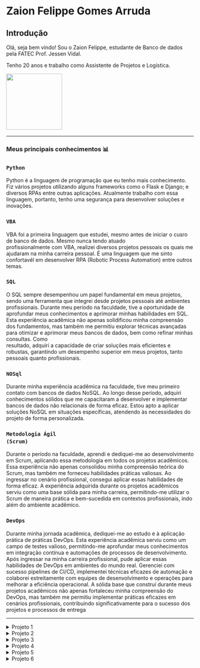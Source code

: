   # Zaion Felippe Gomes Arruda
  
  ## Introdução
  
  Olá, seja bem vindo! Sou o Zaion Felippe, estudante de Banco de dados pela FATEC Prof. Jessen Vidal. 
  
  Tenho 20 anos e trabalho como Assistente de Projetos e Logística. <br/>
  
  <img src="https://avatars.githubusercontent.com/u/81268185?v=4" height="150" width="150"/>

  ---
  
  ### Meus principais conhecimentos :bar_chart:
  
  ### <code>Python</code>
  
  Python é a linguagem de programação que eu tenho mais conhecimento. Fiz vários projetos utilizando alguns frameworks 
  como o Flask e Django; e diversos RPAs entre outras aplicações.
  Atualmente trabalho com essa linguagem, portanto, tenho uma segurança para desenvolver soluções e inovações.
  
  ### <code>VBA</code>
  
  VBA foi a primeira linguagem que estudei, mesmo antes de iniciar o cusro de banco de dados. Mesmo nunca tendo atuado 	 
  profissionalmente com VBA, realizei diversos projetos pessoais os quais me ajudaram na minha carreira pessoal. É uma 
  linguagem que me sinto confortavél em desenvolver RPA (Robotic Process Automation) entre outros temas.

  ### <code>SQL</code>
  
  O SQL sempre desempenhou um papel fundamental em meus projetos, sendo uma ferramenta que integrei desde projetos pessoais até ambientes profissionais. Durante meu 
  período na faculdade, tive a oportunidade de aprofundar meus conhecimentos e aprimorar minhas habilidades em SQL. Esta experiência acadêmica não apenas solidificou 
  minha 
  compreensão dos fundamentos, mas também me permitiu explorar técnicas avançadas para otimizar e aprimorar meus bancos de dados, bem como refinar minhas consultas. Como  
  resultado, adquiri a capacidade de criar soluções mais eficientes e robustas, garantindo um desempenho superior em meus projetos, tanto pessoais quanto profissionais.

  ### <code>NOSql</code>
 Durante minha experiência acadêmica na faculdade, tive meu primeiro contato com bancos de dados NoSQL. Ao longo desse período, adquiri conhecimentos sólidos que me 
 capacitaram a desenvolver e implementar bancos de dados não relacionais de forma eficaz. Estou apto a aplicar soluções NoSQL em situações específicas, atendendo às 
 necessidades do projeto de forma personalizada.

 ### <code>Metodologia Ágil (Scrum)</code>
 Durante o período na faculdade, aprendi e dediquei-me ao desenvolvimento em Scrum, aplicando essa metodologia em todos os projetos 
 acadêmicos. Essa experiência não apenas consolidou minha compreensão teórica do Scrum, mas também me forneceu habilidades práticas valiosas. Ao ingressar no cenário 
 profissional, consegui aplicar essas habilidades de forma eficaz. A experiência adquirida durante os projetos acadêmicos serviu como uma base sólida para minha carreira, 
 permitindo-me utilizar o Scrum de maneira prática e bem-sucedida em contextos profissionais, indo além do ambiente acadêmico.


 ### <code>DevOps</code>
 Durante minha jornada acadêmica, dediquei-me ao estudo e à aplicação prática de práticas DevOps. Esta experiência acadêmica serviu como um campo de 
 testes valioso, permitindo-me aprofundar meus conhecimentos em integração contínua e automações de processos de desenvolvimento. Após ingressar na minha 
 carreira profissional, pude aplicar essas habilidades de DevOps em ambientes do mundo real. Gerenciei com sucesso pipelines de CI/CD, implementei técnicas eficazes de 
 automação e colaborei estreitamente com equipes de desenvolvimento e operações para melhorar a eficiência operacional. A sólida base que construí durante meus projetos 
 acadêmicos não apenas fortaleceu minha compreensão do DevOps, mas também me permitiu implementar práticas eficazes em cenários profissionais, contribuindo 
 significativamente para o sucesso dos projetos e processos de entrega
 
 ---
  <details>
  
  <summary>Projeto 1</summary>
  
  # Projeto 1: 1º Semestre de 2021
  
  ### Parceiro Acadêmico
  FATEC São José dos Campos - Prof. Jessen Vidal
  
  ### Descrição do Projeto
  
Este projeto tem como objetivo criar um assistente virtual financeiro para ajudar pessoas a gerenciar melhor suas finanças pessoais. O assistente virtual foi capaz de se comunicar com o usuário por meio de comandos de voz ou texto, com acesso a informações financeiras do usuário, como contas bancárias, cartões de crédito e investimentos.
  
  ### Tecnologias adotadas na solução
  ### <img src="https://github.com/devicons/devicon/blob/master/icons/python/python-original.svg" width="40" height="40"/> Python 
  Neste projeto de assistente virtual financeiro, a tecnologia Python foi utilizada como linguagem de programação para a criação do software. Python é uma linguagem de programação de alto nível, com sintaxe simples e de fácil leitura, que é amplamente utilizada no desenvolvimento de soluções tecnológicas. É uma escolha popular para desenvolvimento de assistentes virtuais, pois tem uma grande variedade de bibliotecas disponíveis para processamento de linguagem natural, reconhecimento de voz, acesso a APIs de serviços financeiros, dentre outras funcionalidades.
  
  ### Contribuições Pessoais
  
Minhas contribuições para este projeto pode ajudar os usuários a tomar decisões informadas sobre finanças pessoais e investimentos, tornando esses assuntos mais acessíveis e compreensíveis para todos.

<details>
	
<summary>Descobrindo seu perfil</summary>

```py

def perfil():
    result = 0
    sai_som('Você já fez sua reserva de emergência? ')
    p1 = str(input('')).upper()

    sai_som('Aceitaria riscos para maximizar ganhos? ')
    p2 = str(input('')).upper()

    sai_som('Tem a meta de guardar dinheiro para um futuro a longo prazo, como aposentadoria? ')
    p3 = str(input('')).upper()

    sai_som('Você tem experiência ou formação no mercado financeiro? ')
    p4 = str(input('')).upper()

    sai_som('Você já investe ou investiu nos últimos meses? ')
    p5 = str(input('')).upper()

    sai_som('Você conseguiria destinar de 10% a 15% do seu salario a investimentos? ')
    p6 = str(input('')).upper()
	
    #bloco de condição -> atribuir link do código completo
	
    if result <8:
        sai_som(f'Você é um investidor Iniciante pois sua pontuação foi de {result} pontos!')
    if result >= 8 and result <10:
        sai_som(f'Você é um investidor Pleno pois sua pontuação foi de {result} pontos!')
    if result >= 10:
        sai_som(f'Você é um investidor Experiente pois sua pontuação foi de {result} pontos!')

 ```
 
Esse é um código consiste em uma função chamada perfil(). Ela tem como objetivo realizar uma espécie de "questionário" para determinar o perfil do investidor, a partir de algumas perguntas relacionadas ao comportamento financeiro e ao conhecimento em investimentos.
As perguntas são feitas por meio de uma mensagem sonora, seguida de uma pergunta apresentada na tela, onde o usuário deve responder digitando "sim" ou "não". As respostas são armazenadas em variáveis, que são avaliadas em um bloco de decisão condicional.
Cada resposta "sim" adiciona 2 pontos à pontuação total, enquanto cada resposta "não" adiciona apenas 1 ponto. Depois de avaliar todas as respostas, o código determina o perfil do investidor com base na pontuação total.
Se a pontuação for menor que 8, o investidor é classificado como "Iniciante". Se a pontuação estiver entre 8 e 9, o investidor é classificado como "Pleno". Se a pontuação for maior ou igual a 10, o investidor é classificado como "Experiente".
        
</details>

<details>

<summary>Buscando código de ação</summary>

  ```py
	def codigo():
	    sai_som('De qual empresa deseja saber o código de ação? ')
	    cod_acao = str(input('')).upper()

	    #Imprimi o valor e printa o código de ação
	    if cod_acao == ('NETFLIX'):
		sai_som('O código de ação dessa empresa é: NFLX34')

	    elif cod_acao == ('ITAU'):
		sai_som('O código de ação dessa empresa é: ITUB3F')

	    elif cod_acao == ('VALE'):
		sai_som('O código de ação dessa empresa é: VALE5')

	    elif cod_acao == ('PETROBRAS'):
		sai_som('O código de ação dessa empresa é: PETR4F')

	    elif cod_acao == ('FACEBOOK'):
		sai_som('O código de ação dessa empresa é: FB')
	
  ```
  
Este código contém uma função chamada codigo(), que solicita ao usuário o nome da empresa da qual ele deseja obter o código de ação. Em seguida, é feita uma verificação condicional para determinar qual é a empresa selecionada e, em seguida, é exibido o código de ação correspondente.
Cada if é verificado em ordem e, se uma correspondência for encontrada, o código correspondente é exibido e nenhum outro if será verificado.
É importante notar que o código pressupõe que o usuário digitará o nome da empresa corretamente, sem erros de digitação ou grafia. Se o usuário digitar o nome da empresa de maneira diferente do que foi previsto, o código não será capaz de reconhecer e retornar o código de ação correto.

</details>

<details>

<summary>Notícias</summary>

```py

from config import sai_som
import requests
from bs4 import BeautifulSoup
#Site utilizado: https://www.infomoney.com.br/ (Podendo haver expansão)
response = requests.get('https://www.infomoney.com.br/')
conteudo = response.content
site = BeautifulSoup(conteudo, 'html.parser')

#Html da notícia
noticias = site.find('div', attrs={'class': 'col-12 col-lg-6'})
noticias2 = site.find('div', attrs={'class': 'col-12 col-lg-6 px-0 px-lg-3 mb-3 mb-lg-0'})

def informacoes():
    #Notícia 1:
    atributo1 = noticias.find('div', attrs={'class': 'row m-0 border-t-mobile py-3 py-lg-0 pb-lg-3'})
    titulo1 = atributo1.find('span', attrs={'class': 'hl-title hl-title-4'})
    resposta1 = titulo1.text
    sai_som(resposta1)
    print()

     #Notícia 2
    atributo2 = noticias.find('div', attrs={'class': 'row m-0 py-3 border-t'})
    titulo2 = atributo2.find('span', attrs={'class': 'hl-title hl-title-4'})
    resposta2 = titulo2.text
    sai_som(resposta2 )
    print()
    
   #Mais notícias -> atribuir link do código completo

```

Esse código é responsável por extrair notícias do site InfoMoney e reproduzir em voz alta utilizando a função sai_som que está definida no arquivo config.py.
O código utiliza a biblioteca requests para fazer uma requisição ao site e obter o seu conteúdo, que é armazenado na variável conteudo. Em seguida, utiliza a biblioteca BeautifulSoup para "parsear" o conteúdo HTML e extrair as informações desejadas.
As notícias são representadas no código pelos atributos noticias e noticias2, que correspondem aos dois blocos de notícias que aparecem na página inicial do InfoMoney. Para cada notícia, o código utiliza o método find do objeto BeautifulSoup para encontrar o elemento HTML que contém o título da notícia, e em seguida extrai o texto do título usando o atributo text.
O código então chama a função sai_som para reproduzir o título da notícia em voz alta, e em seguida imprime uma linha vazia. O processo é repetido para as quatro notícias que o código está configurado para extrair.

</details>
  
## Aprendizados Efetivos HS

### Hard Skills
- Introdução às APIs: 	
	
	Definição de API (Interface de Programação de Aplicativos)
	Importância das APIs para a construção de software e aplicações
	Facilidade de integração entre diferentes sistemas e plataformas

- Desenvolvimento em Python com APIs:
	
	Utilização de bibliotecas Python, como requests e urllib
	Requisições HTTP às APIs e processamento de respostas
	Extração de informações relevantes dos dados retornados pelas APIs
	
- Exemplos de APIs na web:
	
	APIs de serviços financeiros para acessar cotações de ações e índices
	APIs de serviços de redes sociais para interagir com plataformas sociais
	Outras APIs disponíveis para integração com diferentes serviços

- Benefícios da integração com serviços externos:
	
	Desenvolvimento de soluções tecnológicas complexas de maneira simplificada
	Acesso a informações atualizadas e relevantes de serviços externos
	Incorporação de dados de serviços externos para fornecer recomendações personalizadas

- A importância do conhecimento em Python e APIs:
	
	Habilidade valiosa para qualquer desenvolvedor
	Combinação poderosa para o desenvolvimento de soluções eficientes e inovadoras

### Soft Skills

- Autonomia:
	Neste primeiro projeto eu estava iniciando meus estudos com programação, 
então tive que aprender a pesquisar sobre as tecnologias e logicas que iria aplicar;

- Comunicação:
	Para entender e realizar o projeto, tive de tirar muitas dúvidas com os 
professores e discutir ideias com meus colegas.

---

</details>

<details>


<summary>Projeto 2</summary>

  # Projeto 2: 2º Semestre de 2021
  
  ### Parceiro Acadêmico
  Necto Systems
  
   ### Descrição do Projeto
 A aplicação em questão tem como objetivo principal coletar métricas de um ou mais Sistemas Gerenciadores de Banco de Dados remotos, em intervalos regulares de tempo. Essas métricas incluem informações relevantes para o gerenciamento e manutenção desses sistemas, como por exemplo, uso de CPU, uso de memória, número de conexões, tempo de resposta, entre outras.

Ao coletar essas informações de forma periódica, a aplicação permite que o usuário tenha acesso a uma série histórica de dados, que pode ser utilizada para identificar padrões de uso, detectar problemas e avaliar o desempenho dos SGBDs ao longo do tempo. Com base nessas informações, o usuário é capaz de tomar decisões quanto à necessidade de manutenções, balanceamento e aumento de capacidade, bem como melhorias na infraestrutura (servidores), de forma a garantir a disponibilidade e a eficiência dos sistemas gerenciados pelo SGBD.

### Tecnologias adotadas na solução
### <img src="https://github.com/devicons/devicon/blob/master/icons/java/java-original.svg" width="40" height="40"/> Java  
	
Java é uma linguagem de programação amplamente utilizada no desenvolvimento de aplicativos corporativos. Uma das suas principais vantagens é a portabilidade, ou seja, o código escrito em Java pode ser executado em diferentes plataformas sem a necessidade de adaptações significativas.

Na aplicação em questão, a escolha da linguagem Java foi motivada por várias razões. Uma delas é a sua ampla disponibilidade de bibliotecas e frameworks para o desenvolvimento de aplicativos de coleta de dados e análise de métricas, o que pode ter acelerado o processo de desenvolvimento da aplicação.
 
### <img src="https://github.com/devicons/devicon/blob/master/icons/postgresql/postgresql-original.svg" width="40" height="40"/> PostgreSQL
	
A tecnologia PostgreSQL foi utilizada como o sistema gerenciador de banco de dados para armazenar e gerenciar as métricas coletadas pelos servidores remotos. O PostgreSQL é uma opção popular e avançada de sistema de gerenciamento de banco de dados relacional de código aberto, que oferece recursos avançados, incluindo suporte a SQL avançado, extensibilidade, replicação, transações e integridade referencial.

 ### Contribuições Pessoais
Responsável por desenvolver consultas SQL que permitiram exibir algumas métricas do banco de dados na aplicação. Esses itens foram identificados como um dos principais items do projeto, ou seja, uma necessidade importante a ser atendida para a efetividade da ferramenta.

Por meio de sua consultas, os usuários da aplicação puderam obter informações precisas sobre as  tabelas individualmente, permitindo uma melhor gestão do espaço em disco utilizado pelo sistema de gerenciamento de banco de dados.

<details>

<summary>Consulta para retornar o tamanhao do banco de dados</summary>
	
```Java

	public static void ExibirSelectTamanhoBanco(Connection con) {
		String sql = "SELECT pg_database.datname, pg_size_pretty(pg_database_size(pg_database.datname)) AS size FROM pg_database;";
		
		try {
			PreparedStatement pesquisa = con.prepareStatement(sql);
			ResultSet result = pesquisa.executeQuery();
			
			while(result.next()) {
				System.out.println(result.getString("datname") + " " + result.getString("size"));
			}
		}
		catch(Exception e) {
			
		}
	}
	
```
	
Esse código é outro método que também recebe como parâmetro uma conexão com um banco de dados PostgreSQL e exibe o tamanho do banco de dados em que a conexão está estabelecida, juntamente com o nome do banco.
Para isso, ele executa uma consulta SQL que seleciona o nome de cada banco de dados no servidor PostgreSQL e o tamanho de cada banco de dados em bytes. A função "pg_size_pretty" é usada para converter o tamanho em bytes para um formato mais legível, como KB, MB ou GB.
Em seguida, o código executa a consulta usando a conexão fornecida como parâmetro e itera sobre o resultado para exibir o nome e o tamanho de cada banco de dados em um formato legível. Ele imprime uma linha para cada banco de dados, contendo o nome do banco de dados e seu tamanho.
	
</details>
	
<details>
	
<summary>Integração JOptionPane no projeto</summary>

```java

public class TelaRegister extends JFrame {

	public TelaRegister() {
		// Configurações da janela
		setDefaultCloseOperation(JFrame.EXIT_ON_CLOSE);
		setBounds(100, 100, 396, 500);
		
		// Painel principal
		contentPane = new JPanel();
		contentPane.setBackground(Color.DARK_GRAY);
		contentPane.setBorder(new EmptyBorder(5, 5, 5, 5));
		setContentPane(contentPane);
		contentPane.setLayout(null);
		
		// Painel secundário
		JPanel panel = new JPanel();
		panel.setBackground(Color.GRAY);
		panel.setBounds(10, 11, 360, 439);
		contentPane.add(panel);
		panel.setLayout(null);
		
		// Labels e campos de texto
		JLabel lblNewLabel = new JLabel("PORTA:");
		// ...
		txfPor = new JTextField();
		// ...
		
		// Ícone
		JLabel lblNewLabel_1 = new JLabel("");
		lblNewLabel_1.setIcon(new ImageIcon(TelaRegister.class.getResource("/img/necto.png")));
		lblNewLabel_1.setBounds(10, 282, 340, 146);
		panel.add(lblNewLabel_1);
		
		// Botão de submit
		JButton btnSub = new JButton("SUBMIT");
		// ...
	}
}

	
```
A classe TelaRegister define o conteúdo e o comportamento da janela de registro.	
O código define uma janela de registro com campos de entrada para informações de conexão (porta, banco de dados, usuário e senha) e um botão "SUBMIT" para enviar essas informações e iniciar uma conexão. Se a conexão for bem-sucedida, uma nova janela chamada Principal é aberta.
	
</details>
	
<details>

<summary>Configurando opções de métricas</summary>

```java

public class Principal extends JFrame {
    private JPanel contentPane;

    public Principal(LoginModel login) {
        setDefaultCloseOperation(JFrame.EXIT_ON_CLOSE);
        setBounds(100, 100, 582, 424);
        
        // Criação da barra de menu
        JMenuBar menuBar = new JMenuBar();
        setJMenuBar(menuBar);
        
        // Menu "Métricas"
        JMenu mnMetricas = new JMenu("Métricas");
        menuBar.add(mnMetricas);
        
        // Item de menu "Tamanho dos Bancos"
        JMenuItem mntmTamanhoBancos = new JMenuItem("Tamanho dos Bancos");
        // ...
        mnMetricas.add(mntmTamanhoBancos);
        
        // Item de menu "Tamanho Tabelas"
        JMenuItem mntmTamanhoTabelas = new JMenuItem("Tamanho Tabelas");
        // ...
        mnMetricas.add(mntmTamanhoTabelas);
        
        // Item de menu "Instruções Chamadas Mais de 1000x"
        JMenuItem mntmInstrucoes1000x = new JMenuItem("Instruções Chamadas Mais de 1000x");
        // ...
        mnMetricas.add(mntmInstrucoes1000x);
        
        // Item de menu "Instruções Mais Demoradas"
        JMenuItem mntmInstrucoesMaisDemoradas = new JMenuItem("Instruções Mais Demoradas");
        // ...
        mnMetricas.add(mntmInstrucoesMaisDemoradas);
        
        // Item de menu "Instruções Mais Demoradas Em Média"
        JMenuItem mntmInstrucoesMaisDemoradasMedia = new JMenuItem("Instruções Mais Demoradas Em Média");
        // ...
        mnMetricas.add(mntmInstrucoesMaisDemoradasMedia);
        
        // Menu "Sair"
        JMenu mnSair = new JMenu("Sair");
        menuBar.add(mnSair);
        
        // Item de menu "Sair"
        JMenuItem mntmSair = new JMenuItem("Sair");
        // ...
        mnSair.add(mntmSair);
        
        // Painel de conteúdo
        contentPane = new JPanel();
        contentPane.setBorder(new EmptyBorder(5, 5, 5, 5));
        setContentPane(contentPane);
        contentPane.setLayout(new BorderLayout(0, 0));
    }
}

	
```
	
A classe Principal representa a janela principal da aplicação, que possui um menu de métricas relacionadas ao banco de dados. O menu é composto por várias opções, como "Tamanho dos Bancos", "Tamanho Tabelas", "Instruções Chamadas Mais de 1000x", "Instruções Mais Demoradas" e "Instruções Mais Demoradas Em Média". Cada opção do menu é associada a um evento de clique que abre uma nova janela correspondente à métrica selecionada.
Quando uma opção de métrica é selecionada, a janela principal é fechada e substituída pela janela da métrica selecionada. Essa abordagem permite que o usuário navegue entre as diferentes métricas disponíveis na aplicação, cada uma com sua própria janela e funcionalidades específicas.
Essa estrutura de menu fornece uma maneira intuitiva para os usuários interagirem com as métricas do banco de dados, facilitando a análise e visualização dos dados relevantes.
	
</details>

## Aprendizados Efetivos HS

### Hard Skills

- Utilização de um Sistema de Gerenciamento de Banco de Dados (SGBD):
	
	Aprendi a utilizar um SGBD para coletar, armazenar e manipular informações.
	Tornei-me familiarizado com as funcionalidades oferecidas pelo SGBD.
	
- Manipulação de dados em ambiente de banco de dados:

	Desenvolvi habilidades na criação de consultas SQL para extrair informações específicas do banco de dados.
	Utilizei outros comandos, além de consultas, para manipular e transformar os dados conforme necessário.

- Conhecimento em ferramentas de gerenciamento de banco de dados:
	
	Adquiri experiência no uso de ferramentas de gerenciamento de banco de dados, como o PostgreSQL.
	Aprendi a utilizar essas ferramentas de forma efetiva para administrar e configurar o banco de dados.

- Desenvolvimento de consultas e rotinas:
	
	Contribuí para o desenvolvimento da aplicação criando consultas SQL e rotinas que permitiram a coleta de métricas importantes.
	Utilizei consultas SQL para obter informações relevantes, como o tamanho das tabelas e do banco de dados.

- Geração de séries históricas e métricas:
	
	Utilizei as habilidades em manipulação de dados e consultas SQL para gerar séries históricas e métricas relevantes para os usuários da aplicação.
	Contribuí para a geração de informações valiosas que auxiliaram os usuários na análise e tomadas de decisões.
	Essas experiências e habilidades foram aplicadas ao longo do projeto, contribuindo para o desenvolvimento da aplicação e agregando valor ao produto final.

### Soft Skills

- Trabalho em equipe:

  	Revisei o código de meus colegas e os ajudei a realizar suas tarefas;

 - Gestão de tempo:

	Para realizar as tasks definidas;


 ---
 
</details>

<details>


<summary>Projeto 3</summary>

  # Projeto 3: 3º Semestre de 2022
  
  ### Parceiro Acadêmico
  MidAll LTDA
  
  ### Descrição do Projeto
  
  O projeto consiste na criação de  um mini motor de regras com uma interface onde as regras das promoções possam ser cadastradas e aplicadas no momento que os itens forem para o     
  carrinho de compras. Alguns exemplos de mecânicas: compre 2 produtos e tenha 10% de desconto. Na compra de 2 produtos, ganhe mais 1. Na compra de 3 produtos, 
  ganhe 50% de desconto no item de menor valor.
  
  ### Tecnologias adotadas na solução
  
  ### <img src="https://github.com/devicons/devicon/blob/master/icons/spring/spring-original.svg" width="40" height="40"/> Spring boot
  O funcionamento do e-commerce foi construído utilizando o Spring Boot.
  O Spring Boot é um framework Java open source que tem como objetivo facilitar esse processo em aplicações Java. Consequentemente, ele traz mais agilidade para o 
  processo de desenvolvimento, uma vez que devs conseguem reduzir o tempo gasto com as configurações iniciais.
  
  ### <img src="https://github.com/devicons/devicon/blob/master/icons/angularjs/angularjs-original.svg" width="40" height="40"/> Angular
  Para visualização da aplicação foi utilizado Angular.
  Angular é uma plataforma e framework para construção da interface de aplicações usando HTML, CSS e, principalmente, JavaScript, criada pelos desenvolvedores da 
  Google. Ele possui alguns elementos básicos que tornam essa construção interessante.
  
  ### <img src="https://github.com/devicons/devicon/blob/master/icons/sqlite/sqlite-original.svg" width="40" height="40"/> SQLite
  Para persistências dos dados foi utilizado o SQLite.
  SQLite é uma biblioteca em linguagem C que implementa um banco de dados SQL embutido. Programas que usam a biblioteca SQLite podem ter acesso a banco de dados SQL 
  sem executar um processo SGBD separado
  
  ### Contribuições Pessoais 
  
  Responsável por realizar integração do back-end com o front-end, enviando e recebendo requisções entre eles e criando as telas para melhor UX do cliente. 
  
<details>

<summary>Observable</summary>

  ```js

  export class ProductsService {

  constructor(private http : HttpClient) { }

  insert( product : Product) : Observable<Product>{
    let obj = {
      "discount" : product.discount,
      "name" : product.name,
      "price" : product.price,
      "description" : product.description,
      "categories" : [
          {
              "id": product.categories
          }
      ]

    }
    return this.http.post<Product>('http://localhost:8080/products', obj)

  }
  }

  ```
	
Por padrão do Angular, utilizei o Observable para lidar com a variedade de operações assíncronas, como solicitações e respostas AJAX, no contexto da comunicação HTTP. Para isso, fiz uso do módulo HttpClient fornecido pelo Angular.
No construtor da classe ProductsService, injetei a dependência do HttpClient, permitindo assim que eu utilizasse os métodos disponíveis para realizar requisições HTTP. O método insert foi criado para inserir um novo cadastro de produto no sistema.
Ao utilizar o Observable<Product> como tipo de retorno do método insert, estou indicando que a chamada para o servidor retornará um fluxo de dados assíncrono, representando o resultado da operação de inserção. Isso é especialmente útil quando lidamos com operações que podem levar algum tempo para serem concluídas, como as requisições HTTP.
Dentro do método insert, criei um objeto obj que contém as propriedades do produto a ser cadastrado, como desconto, nome, preço, descrição e categoria. Em seguida, utilizei o método http.post<Product>('http://localhost:8080/products', obj) do HttpClient para enviar uma requisição HTTP POST para o endpoint http://localhost:8080/products, passando o objeto obj como carga útil (payload) da requisição.
O Observable<Product> retornado pela chamada ao http.post permite que o código que consome esse método se inscreva (subscribe) no fluxo de dados assíncrono resultante. Dessa forma, é possível aguardar a resposta do servidor e realizar ações apropriadas, como tratar a resposta recebida, exibir mensagens ao usuário ou atualizar o estado da aplicação.
Ao utilizar o Observable, estamos adotando uma abordagem reativa para lidar com operações assíncronas. Isso nos permite trabalhar de forma mais eficiente e concisa, evitando bloqueios e tornando o código mais fácil de entender e dar manutenção.
	
</details>


<details>

<summary>Tela de listagem de produtos</summary>

 <img src="https://github.com/ZaionKun/Bertoti_PP/blob/main/metodologiaPCT/img/list_products.png" width="600" height="300"/>
 
Com a finalidade de agilizar o gerenciamento dos produtos no sistema, implementei uma tela de listagem que possibilita a adição de promoções, a edição e exclusão dos produtos cadastrados. Essa tela apresenta uma visualização organizada e intuitiva dos produtos, permitindo ao usuário acessar facilmente as funcionalidades de edição e exclusão de cada produto.
Ao adicionar uma promoção a um produto, o usuário pode especificar um desconto a ser aplicado ao preço original. Isso permite a criação de ofertas especiais e a atualização do valor do produto de forma dinâmica.
A funcionalidade de edição dos produtos cadastrados permite ao usuário atualizar informações como nome, preço, descrição e categoria do produto. Isso oferece flexibilidade para ajustar os detalhes dos produtos de acordo com as necessidades do negócio.
Além disso, a opção de exclusão dos produtos cadastrados proporciona uma forma prática de remover itens que não são mais necessários no sistema, mantendo o banco de dados organizado e atualizado.
Essa tela de listagem, com suas funcionalidades de adição de promoções, edição e exclusão de produtos, contribui para uma gestão eficiente e facilita o processo de manutenção do catálogo de produtos no sistema.
	
</details>

<details>

<summary>Tela de promoção</summary>

 <img src="https://github.com/ZaionKun/Bertoti_PP/blob/main/metodologiaPCT/img/promotion.png" width="600" height="300"/>
 
Tendo os produtos cadastrados no sistema, foi necessário implementar a opção de inserir promoções neles, oferecendo diferentes tipos de descontos e ofertas especiais. Essa funcionalidade permite que o usuário aplique promoções de forma flexível e personalizada aos produtos, proporcionando benefícios aos clientes e impulsionando as vendas.
Ao acessar a opção de inserir uma promoção, o usuário pode selecionar entre diversos tipos de descontos, como desconto percentual, desconto em valor fixo ou promoções especiais, como "Leve 2, Pague 1" ou "Desconto progressivo". Essa variedade de opções permite ao usuário criar promoções atrativas e adaptadas às estratégias de marketing da empresa.
Ao selecionar um tipo de promoção, o usuário pode definir os parâmetros correspondentes, como a porcentagem de desconto, o valor fixo do desconto ou as condições especiais da promoção. Essas informações são então aplicadas aos produtos selecionados, atualizando seus preços e refletindo as promoções no sistema.
A inclusão de opções de promoções no sistema proporciona uma maior flexibilidade e controle sobre as estratégias de vendas da empresa. Permite a criação de campanhas promocionais mais eficientes, capazes de atrair e fidelizar clientes, além de impulsionar o volume de vendas dos produtos. Essa funcionalidade contribui para o sucesso e a competitividade do negócio, ao proporcionar ações promocionais personalizadas e impactantes.

</details>

<details>

<summary>Tela de carrinho de compras</summary>

 <img src="https://github.com/ZaionKun/Bertoti_PP/blob/main/metodologiaPCT/img/carrinho%20de%20compras.png" width="600" height="300"/>
 
Desenvolvi uma tela dedicada ao carrinho de compras do usuário, onde são exibidos os produtos registrados juntamente com suas respectivas promoções. Essa tela foi projetada com o objetivo de proporcionar uma experiência de compra aprimorada, facilitando a visualização e o gerenciamento dos produtos selecionados pelo usuário.
Durante o processo de desenvolvimento, foram necessárias pesquisas e consultas à documentação oficial do Angular, a fim de obter informações e orientações sobre as melhores práticas e recursos disponíveis. Essa pesquisa permitiu a implementação eficiente das funcionalidades necessárias, seguindo as etapas explicadas nos capítulos anteriores do projeto.
Após algumas semanas de trabalho, a implementação da tela do carrinho de compras foi concluída com sucesso. A tela foi cuidadosamente projetada para exibir de forma clara e organizada os produtos selecionados pelo usuário, juntamente com as promoções aplicáveis a cada um deles. Isso permite que o usuário tenha uma visão completa dos produtos em seu carrinho, incluindo informações sobre preços, descontos e qualquer outra promoção especial disponível.
A tela do carrinho de compras visa melhorar a experiência de compra do usuário, oferecendo uma interface intuitiva e funcionalidades úteis, como a possibilidade de atualizar quantidades, remover produtos do carrinho e visualizar o valor total a ser pago. Com essa implementação, espera-se que o processo de compra seja mais eficiente e agradável para o usuário, contribuindo para o sucesso da plataforma de e-commerce.

</details>
  
## Aprendizados Efetivos HS

### Hard Skills
 Neste projeto aprendi a trabalhar com Angular, consultando a documentação oficial da tecnologia consegui desenvolver o front-end do projeto. Com isso consegui           distinguir a velocidade de profundidade e velocidade em diferentes métodos de pesquisa e estudo. Diversos tutoriais estão disponíveis ensinando a realizar grande   partes das etapas de projetos deste tipo, e estes conteúdos possuem sua importância. Entretanto, a consulta na documentação das tecnologias, se mostrou muito mais   completa, rápida e confiável do que qualquer fonte terceira. Experiência e aprendizado valiosos até hoje.
 Aprendi mais sobre arquitetura de software. Foi a primeira vez em que trabalhei de fato com uma aplicação frontend separada dos serviços chamados de "backend".     Por conta desta experiência, fui inserido a um novo nível de exigência para a contrução de um sistema web, tendo que me preocupar com o formato e conteúdo           específico das requisições possíveis de entrada no serviço desenvolvido.

  - Criação de API que se provê serviços e se comunica com outros aplicações: sei fazer com autonomia

  - Desenvolvimento de scripts em Angular: sei fazer com autonomia

### Soft Skills

- Comunicação:

	Realizamos reuniões regulares para debater o andamento das tarefas definidas;

- Gestão de tempo:

	Para realizar as tasks definidas;

---

</details>
 
<details>


<summary>Projeto 4</summary>

  # Projeto 4: 4º Semestre de 2022
  
 ### Parceiro Acadêmico
  Subiter
  
 ### Descrição do Projeto
 
 O projeto teve como desafio a sincronização dos dados administrativos, financeiros e operacionais referentes aos serviços prestados pela empresa. A falta de organização dos    	dados acarreta lentidão para atender chamados, e confusão na interpretação dos indicadores comerciais e financeiros.

### Tecnologias adotadas na solução

### <img src="https://github.com/devicons/devicon/blob/master/icons/oracle/oracle-original.svg" width="40" height="40"/> Oracle cloud

O Oracle Cloud é uma tecnologia de banco de dados em nuvem desenvolvida pela Oracle Corporation, que oferece diversas vantagens para empresas que precisam de alta disponibilidade, escalabilidade e segurança em seus sistemas de gerenciamento de dados.

### <img src="https://github.com/devicons/devicon/blob/master/icons/spring/spring-original.svg" width="40" height="40"/> Spring boot

Spring Boot é um framework de código aberto para construção de aplicações em Java. Ele é projetado para simplificar o desenvolvimento de aplicativos com base em Spring Framework, fornecendo um conjunto de recursos e bibliotecas pré-configurados que permitem que os desenvolvedores criem aplicativos com rapidez e facilidade.

### <img src="https://github.com/devicons/devicon/blob/master/icons/vuejs/vuejs-original.svg" width="40" height="40"/> VueJs

Vue.js é um framework JavaScript flexível e reativo que ajuda os desenvolvedores a construir interfaces de usuário escaláveis e reutilizáveis, tornando o desenvolvimento de aplicativos mais eficiente e intuitivo.

### Contribuições Pessoais 

Responsável por criar o template inicial do VueJs com as configurações adequadas para o projeto. Autor das comunicações entre camadas e responsável de realizar algumas funcionalidades para melhorar a UX e dockerizando o front-end.

<details>

<summary>Deploy com Docker </summary>

```yml
FROM node:lts-alpine

RUN npm install -g http-server

WORKDIR /app

COPY package*.json ./

RUN npm install

COPY . .

RUN npm run build

EXPOSE 4200

CMD [ "http-server", "dist" ]	

```
A imagem é baseada na imagem Alpine do Node.js LTS. O arquivo instrui o Docker a instalar o servidor http-server globalmente, definir um diretório de trabalho para a aplicação e copiar os arquivos de configuração do projeto para o contêiner. Em seguida, o Docker instala as dependências do projeto, compila a aplicação e expõe a porta 4200 para permitir conexões de entrada. Finalmente, o Docker define um comando padrão para iniciar o servidor http-server e servir a pasta "dist" na porta 4200 quando o contêiner for iniciado. Este Dockerfile é útil para facilitar o processo de implantação de um projeto Node.js e garantir que a aplicação seja executada de forma consistente em diferentes ambientes.
	
</details>

<details>

<summary>Frontend</summary>

<img src="https://github.com/ZaionKun/Bertoti_PP/blob/main/metodologiaPCT/img/tela%20login.png" width="400" height="300"/>
	
Para tela de login ficar com esse design, usei o código abaixo:
	
```css

<style scoped>
body {
  margin: 0;
  padding: 0;
  font-family: Arial, Helvetica, sans-serif;
  background: radial-gradient(#e63808, #f3eb00);
  height: 100vh;
  overflow: hidden;
}
.box {
  width: 400px;
  padding: 40px;
  position: absolute;
  top: 50%;
  left: 50%;
  transform: translate(-50%, -50%);
  background: #fcfcfc;
  text-align: center;
  border-radius: 25px;
}
.box h1 {
  color: white;
  text-transform: uppercase;
  font-weight: 500;
}
.box input[type="text"],
.box input[type="password"] {
  border: 0;
  background: none;
  display: block;
  margin: 20px auto;
  text-align: center;
  border: 2px solid #e63808;
  padding: 14px 10px;
  width: 200px;
  outline: none;
  color: rgb(0, 0, 0);
  border-radius: 24px;
  transition: 0.25s;
}
.box input[type="text"]:focus,
.box input[type="password"]:focus {
  width: 280px;
  border-color: #f3eb00;
}
.box button[type="button"] {
  border: 0;
  background: none;
  display: block;
  margin: 20px auto;
  text-align: center;
  border: 2px solid #f3eb00;
  padding: 14px 40px;
  outline: none;
  color: rgb(3, 3, 3);
  border-radius: 24px;
  transition: 0.25s;
  cursor: pointer;
}
.box button[type="button"]:hover {
  background: #2ecc71;
  border-color: #2ecc71
}
</style>

```
Utilizei css para desevolver as cores da tela e deixando os inputs com movimento ao escrever.
Especificamente, esse código cria uma caixa centralizada na página que contém um título, dois campos de entrada (para texto e senha) e um botão. A caixa tem um fundo branco, bordas vermelhas e um raio de borda arredondado. O gradiente radial de vermelho para amarelo cria um fundo atraente e dinâmico para a página. Quando o usuário clica em um campo de entrada, a borda muda para amarelo para indicar que está ativo. Quando o usuário passa o mouse sobre o botão, a cor de fundo e a cor da borda mudam para verde para indicar que é um botão interativo.

</details>

<details>

<summary>Integração de token Back-End com Front-End</summary>

Foi necessário criar token ao fazer o login para questões de segurança do sistema, no front-end realizei a passagem do token em todas as funções, segue um exemplo abaixo:

```js

export default{
    listar:(token) =>{
        return http.get('/servico', {headers:{Authorization: `Bearer ${token}`}})
    },

    salvar:(servico, token)=>{
        return http.post('/servico', servico, {headers:{Authorization: `Bearer ${token}`}})
    },

    deletar:(id, token)=>{
        return http.delete('/servico/' + id, {headers:{Authorization: `Bearer ${token}`}})
    },

    atualizar:(servico, token)=>{
        return http.put('/servico/' + servico.id , servico, {headers:{Authorization: `Bearer ${token}`}})
    }
}

```
O token é usado para autenticação e autorização, garantindo que apenas usuários autorizados possam criar, atualizar ou excluir serviços.
	
</details>
	
## Aprendizados Efetivos HS

### Hard Skills
	
- Aprendizado do Vue.js: 
	
	Durante o projeto, foi necessário aprender a trabalhar com o Vue.js, uma tecnologia JavaScript popular para construção de interfaces de usuário.

- Consulta à documentação oficial:
	
	Para aprofundar o conhecimento na tecnologia, foi fundamental consultar a documentação oficial do Vue.js. Isso permitiu compreender melhor as nuances e recursos mais avançados da 	tecnologia.

- Estudo aprofundado: 
	
	A experiência ressaltou a importância de se dedicar a um estudo aprofundado para adquirir um conhecimento mais sólido e consistente. Embora tutoriais possam ser úteis, é necessário ir     	  além e explorar a documentação completa da tecnologia.

- Conhecimento sólido: 
	
	O estudo aprofundado proporcionou um entendimento mais completo do Vue.js, permitindo o desenvolvimento de um projeto mais completo e eficiente.

- Busca constante por conhecimento: 
	
	A experiência destacou a importância de buscar constantemente novos conhecimentos e se manter atualizado em relação às novas tecnologias e tendências de mercado. Isso é essencial para 	se manter relevante e competitivo no campo profissional.

- Habilidades valiosas:
	
	Aprofundar-se na documentação e adquirir um conhecimento mais sólido do Vue.js resultou no desenvolvimento de habilidades valiosas, que podem ser aplicadas em futuros projetos e        
	contribuir para o crescimento profissional.

### Soft Skills

- Proatividade:

  	Realizei algumas tarefas que ainda não tinham sido determinadas para um membro específico do grupo;
 
 - Trabalho em equipe:

   	Compartilhei com o grupo os conhecimentos que aprendi durante as pesquisas para facilitar o desenvolvimento;


---

</details>

<details>

<summary>Projeto 5</summary>

  # Projeto 5: 5º Semestre de 2023
  
 ### Parceiro Acadêmico
  MidAll LTDA
  
 ### Descrição do Projeto
 
Este projeto consiste na automatização a jornada de download de arquivos, armazenados em uma plataforma de vídeo, transferindo-os para a nuvem, através do desenvolvimento de uma aplicação como serviço, contando apenas com um menu de configuração para o usuário, que terá os parâmetros necessários para o processo de download do serviço automaticamente , gerando alertas em caso de erro no processamento. Salve os metadados do arquivo para construir um dashboard para monitorar a execução do serviço e posteriormente analisar resultados e indicadores.


### Tecnologias adotadas na solução

### <img src="https://github.com/devicons/devicon/blob/master/icons/microsoftsqlserver/microsoftsqlserver-plain.svg" width="40" height="40"/> Microsoft SQL Server

O SQL Server é um software de gerenciamento de banco de dados relacional que permite que os usuários armazenem, acessem e manipulem dados de forma eficiente. Ele usa a linguagem SQL (Structured Query Language) para executar operações de banco de dados, como consultas, inserções, atualizações e exclusões.

### <img src="https://github.com/devicons/devicon/blob/master/icons/python/python-original.svg" width="40" height="40"/> Python

 Python é uma linguagem de programação amplamente usada em aplicações da Web, desenvolvimento de software, ciência de dados e machine learning (ML).

### <img src="https://github.com/devicons/devicon/blob/master/icons/vuejs/vuejs-original.svg" width="40" height="40"/> VueJs

Vue.js é um framework JavaScript flexível e reativo que ajuda os desenvolvedores a construir interfaces de usuário escaláveis e reutilizáveis, tornando o desenvolvimento de aplicativos mais eficiente e intuitivo.

### Contribuições Pessoais 

Fui encarregado a de definir e estruturar a arquitetura do projeto, responsável por escolher as tecnologias e bibliotecas mais adequadas para enfrentar os desafios específicos do projeto. Além disso, lidei com questões relacionadas a práticas DevOps para assegurar a mais alta qualidade do projeto, implementando processos e ferramentas que garantam a eficiência operacional, colaboração contínua e entrega confiável do produto final.

<details>

<summary>Arquitetura do projeto</summary>

Para mais detalhes da arquitetura, acesse o link abaixo:

### Back-end
#### 🔗 [Flowchart Miro Link](https://miro.com/app/board/uXjVMCTZABU=/)

<h1 align="center"> <img src = "https://github.com/TechNinjass/midall-parent/blob/main/docs/Images/backend-miro.png" /></h1>

### Front-end
#### 🔗 [Flowchart Miro Link](https://miro.com/app/board/uXjVMCVa9pE=/)

<h1 align="center"> <img src = "https://github.com/TechNinjass/midall-parent/blob/main/docs/Images/frontend-miro.png" /></h1>
	
</details>

<details>

<summary>Continuous Integration</summary>

### Back-end
No desenvolvimento do backend, segui uma abordagem cuidadosa para evitar problemas relacionados a versões de bibliotecas e incompatibilidades. Inicialmente, implementei uma metodologia rigorosa para gerenciar as dependências, garantindo que as versões das bibliotecas fossem compatíveis entre si. Estabeleci um padrão consistente para importações de bibliotecas, promovendo uma estrutura organizada e fácil de manter. Além disso, priorizei a execução de testes unitários abrangentes, assegurando que cada componente do código fosse validado quanto à sua funcionalidade, confiabilidade e integridade

<details> 
	
```yml

name: Python application

on:
  push:
    branches:
      - '*'
  pull_request:
    branches:
      - '*'

permissions:
  contents: read

jobs:
  build:

    runs-on: ubuntu-latest

    steps:
      - uses: actions/checkout@v3
      - name: Set up Python 3.10
        uses: actions/setup-python@v3
        with:
          python-version: "3.10"
      - name: Install dependencies
        run: |
          python -m pip install --upgrade pip
          if [ -f requirements.txt ]; then pip install -r requirements.txt; fi
      - name: Lint with flake8
        run: |
          flake8 . --count --select=E9,F63,F7,F82 --show-source --statistics
          flake8 . --count --exit-zero --max-complexity=10 --max-line-length=127 --statistics
      - name: Sort imports with isort
        run: |
          isort .
      - name: Test with pytest
        run: |
          pytest
  
```
</details>

### Front-end

No frontend, assegurei que todas as bibliotecas fossem instaladas na mesma versão para evitar conflitos e inconsistências. Realizei uma verificação minuciosa das dependências, garantindo que estivessem sincronizadas. Além disso, desenvolvi e executei testes para validar a integridade e o desempenho das funcionalidades implementadas. Essas medidas garantiram não apenas a estabilidade do sistema, mas também uma experiência consistente e sem problemas para os usuários finais. 

<details>

 ```yml
name: Vue.js CI

on:
  push:
    branches:
      - '*'
  pull_request:
    branches:
      - main
jobs:
  build:
    runs-on: ubuntu-latest
    steps:
      - name: Checkout code
        uses: actions/checkout@v2
      - name: Install dependencies
        run: npm install
      - name: Build
        run: npm run build
      - name: Test
        run: npm run test  
  
```
</details>

</details>

<details>
	
<summary>Serviço de transferência de arquivos</summary>
</br>

No âmbito deste projeto, desenvolvi um serviço altamente eficiente responsável por capturar as configurações pré-definidas ou definidas pelo usuário. Este serviço foi projetado para transferir arquivos de uma nuvem para outra, otimizando o processo ao transformar esses arquivos em bytes antes da transferência. Após a conclusão bem-sucedida da transferência, o serviço automaticamente realiza a exclusão do arquivo na nuvem de origem. Essa solução não apenas garante uma transferência segura e confiável dos dados, mas também otimiza o uso do espaço de armazenamento, proporcionando uma experiência eficaz e sem complicações para o usuário final.
</br>

<details>

```py

class FileModelService:
    def __init__(self):
        self.google_drive = GoogleDrive()
        self.azure = Azure()

    def transfer_files(self):
        container_client = self.azure.connection_azure(use_json=True)
        files_drive = self.google_drive.list_files().get('files')

        if not files_drive:
            print("Nenhum arquivo encontrado no Google Drive.")
            return

        with open(sp.PARAMETERS_TRANSFER) as f:
            params = json.load(f)
        folder_name = params.get('folder_azure')

        for item in files_drive:
            file_name = item.split("(")[0].strip()
            file_id = item.split("(")[1].replace(")", "")
            file_content = self.google_drive.download_file(file_id)

            if not isinstance(file_content, bytes):
                file_content = bytes(str(file_content), 'utf-8')

            transfer = FileTransferModel()
            transfer.name = file_name
            transfer.size = len(file_content)
            transfer.format = file_name.split(".")[-1]
            transfer.date_upload = datetime.now()
            transfer.data_transfer = datetime.now()
            
            blob_path = f"{folder_name}/{file_name}" if folder_name else file_name
            
            if blob_path != None:
                blob_client = container_client.get_blob_client(container='midall', blob=blob_path)
            else:
                blob_client = container_client.get_blob_client(container='midall', blob=file_name)
            try:
                blob_client.upload_blob(file_content, overwrite=True)
                print(f"Arquivo {file_name} transferido com sucesso para o Azure Blob Storage!")
                self.google_drive.remove_files(file_id)
                print(f"Arquivo {file_name} deletado do Google Drive!")
                transfer.status = 'transferido'
                plyer.notification.notify(
                    title='Transferência Concluída',
                    message=f'Arquivo "{file_name}" foi transferido com sucesso para o Azure Blob Storage!',
                    app_name='Midall Transfer',
                    timeout=5
                )
            except AzureError as ex:
                print('Um erro ocorreu durante o upload do arquivo: {}'.format(ex))
                transfer.status = 'erro: {}'.format(str(ex))
                plyer.notification.notify(
                    title='Ocorreu um erro ao transferir',
                    message=f'Arquivo "{file_name}" não foi transferido!',
                    app_name='Midall Transfer',
                    timeout=5
                )
            transfer.save()

            if not isinstance(file_content, bytes):
                file_content = bytes(str(file_content), 'utf-8')

```
</details>

Além disso, implementei um funcionalidade de alertas para fornecer notificações precisas durante todo o processo de transferência de arquivos. Os alertas são acionados quando o arquivo é transferido com sucesso, quando ocorre um erro durante a transferência ou quando o arquivo é deletado na nuvem de origem. Esses alertas são essenciais para manter os usuários informados em tempo real sobre o status das operações, garantindo transparência, confiabilidade e um controle eficaz sobre o fluxo de dados entre as nuvens. Para tudo isso ficar de uma forma légivel e estrutural implementei com o padrão de projeto "observer", Neste trecho, quando a transferência de um arquivo é concluída com sucesso, o código notifica os observadores sobre essa mudança de estado específica (a conclusão bem-sucedida da transferência) usando plyer.notification.notify. Portanto, neste contexto:

O FileModelService atua como o objeto "observado".
O método transfer_files atua como o método que muda o estado do objeto observado.
O plyer.notification.notify atua como o mecanismo de notificação que informa outros objetos (observadores) sobre a mudança de estado.

</br>
</details>

<details>

<summary>Padrões de projetos</summary>
</br>
Para conseguir fazer as transferências dos arquivos, foi necessário abrir conexão com as clouds, com isso segui com "Singleton Pattern". Concentrei a conexão em uma única classe persistente em toda a execução do programa para ambas clouds

</br>

Drive:

<details>
	
```py

class GoogleDrive:
    def __init__(self):
        self.credentials = None

    def get_creds(client_id, client_secret):
        flow = InstalledAppFlow.from_client_config(
            {
                "installed": {
                    "client_id": client_id,
                    "client_secret": client_secret,
                    "redirect_uris": ["urn:ietf:wg:oauth:2.0:oob"],
                    "auth_uri": "https://accounts.google.com/o/oauth2/auth",
                    "token_uri": "https://oauth2.googleapis.com/token",
                    "auth_provider_x509_cert_url": "https://www.googleapis.com/oauth2/v1/certs",
                }
            },
            scopes=["https://www.googleapis.com/auth/drive"],
        )

        credentials = flow.run_local_server(port=0, access_type='offline', include_granted_scopes=False)

        with open(sp.DRIVE_CREDENTIALS, "w") as token:
            json.dump({
                "token": credentials.token,
                "refresh_token": credentials.refresh_token,
                "token_uri": credentials.token_uri,
                "client_id": credentials.client_id,
                "client_secret": credentials.client_secret,
                "scopes": credentials.scopes,
            }, token)

        credentials = credentials
        return credentials, {"message": "Conexão realizada com sucesso."}

```
</br>
</details>

Azure:

<details>
	
```py

class Azure():
    def __init__(self):
        self.account_name = None
        self.account_key = None
        self.container_name = None

    def connection_azure(self, account_name=None, account_key=None, container_name=None, use_json=True):
        if use_json:
            if os.path.exists(sp.AZURE_CREDENTIALS):
                with open(sp.AZURE_CREDENTIALS, "r") as f:
                    credentials = json.load(f)
                if (account_name is None or account_name == credentials["account_name"]) and \
                (account_key is None or account_key == credentials["account_key"]) and \
                (container_name is None or container_name == credentials["container_name"]):
                    connect_str = f'DefaultEndpointsProtocol=https;AccountName={credentials["account_name"]};AccountKey={credentials["account_key"]};EndpointSuffix=core.windows.net'
                    return BlobServiceClient.from_connection_string(connect_str)

            use_json = False

        if account_name is not None and account_key is not None and container_name is not None:
            credentials = {"account_name": account_name, "account_key": account_key, "container_name": container_name}
            with open(sp.AZURE_CREDENTIALS, "w") as f:
                json.dump(credentials, f)

        connect_str = 'DefaultEndpointsProtocol=https;AccountName={};AccountKey={};EndpointSuffix=core.windows.net'.format(credentials["account_name"], credentials["account_key"])

        blob_service_client = BlobServiceClient.from_connection_string(connect_str)

        return blob_service_client
```
</br>
</details>


</details>
	
## Aprendizados Efetivos HS

### Hard Skills

- DevOps e CI/CD:
aprofundei meus conhecimentos sobre integração e entrega contínuas (CI/CD), implementando práticas colaborativas entre desenvolvimento e operações.

- Teste de Unidades e Garantia de Qualidade:
aprimorei minhas habilidades em teste de unidades, assegurando a funcionalidade e integridade do código.
Compreendi os princípios essenciais da garantia de qualidade, promovendo um produto final confiável e de alta qualidade.

- Documentação e Padronização:
estabeleci padrões consistentes para a documentação de desenvolvimento do projeto, garantindo clareza e coesão nas informações compartilhadas.
Sincronizei versões de bibliotecas para evitar conflitos, mantendo a estabilidade do sistema.

- Manipulação Avançada de Dados:
adquiri habilidades sólidas na transformação de arquivos em bytes, facilitando a transferência segura de dados para outra nuvem de armazenamento.

Estes aprendizados não apenas enriqueceram minha experiência, mas também contribuíram significativamente para a qualidade e o sucesso deste projeto, preparando-me para enfrentar desafios multifacetados no desenvolvimento de software.

### Soft Skills

- Liderança na equipe de back-end:

  	Como era o membro da equipe que mais tinha conhecimentos sobre Python com Flask, os liderei;
   
 - Proatividade:

   	Este projeto foi um pouco maior do que os outros, sendo assim, tomei a frente pra realizar algumas tarefas que ainda não tinham sido determinadas para um membro específico do grupo;

- Trabalho em equipe:

  	Revisei o código de meus colegas e os ajudei a realizar suas tarefas;

---

</details>

<details>

<summary>Projeto 6</summary>

  # Projeto 6: 6º Semestre de 2023
  
 ### Parceiro Acadêmico
  Visiona
  
 ### Descrição do Projeto
 
A organização reconhece a necessidade crucial de implementar um Sistema de Informação Geográfica (SIG) para otimizar análises e aprimorar os processos internos. Os dados essenciais para esta iniciativa estão disponíveis na esfera pública do ProAgro, um programa do governo federal dedicado ao financiamento agrícola para pequenos e médios produtores brasileiros.
No entanto, enfrentamos desafios significativos que exigem atenção cuidadosa durante a implementação. Um desses desafios é a falta de organização dos dados, o que pode impactar negativamente a eficácia do SIG. Além disso, a presença de informações sensíveis requer uma abordagem de segurança robusta para garantir a confidencialidade e integridade dos dados.
Outro ponto crítico a ser abordado é o volume considerável de dados disponíveis no ProAgro. O excesso de informações pode sobrecarregar o sistema, tornando imperativa a implementação de estratégias eficientes de gerenciamento de dados para garantir a eficácia e a rapidez das análises.
Dessa forma, a implementação bem-sucedida do SIG não apenas implica a integração tecnológica, mas também a resolução desses desafios específicos, garantindo que o sistema seja uma ferramenta eficiente e segura para melhorar a tomada de decisões e a gestão de processos relacionados ao financiamento agrícola.


### Tecnologias adotadas na solução

### <img src="https://github.com/devicons/devicon/blob/master/icons/mysql/mysql-original.svg" width="40" height="40"/> MySql

O MySQL é um sistema de gerenciamento de banco de dados, que utiliza a linguagem SQL como interface.

### <img src="https://github.com/devicons/devicon/blob/master/icons/redis/redis-original.svg" width="40" height="40"/> Redis

Redis é um armazenamento de estrutura de dados em memória, usado como um banco de dados em memória distribuído de chave-valor, cache e agente de mensagens, com durabilidade opcional.

### <img src="https://github.com/devicons/devicon/blob/master/icons/mongodb/mongodb-original.svg" width="40" height="40"/> MongoDB

MongoDB é um software de banco de dados orientado a documentos livre, de código aberto e multiplataforma, escrito na linguagem C++. Classificado como um programa de banco de dados NoSQL, o MongoDB usa documentos semelhantes a JSON com esquemas.

### <img src="https://github.com/devicons/devicon/blob/master/icons/python/python-original.svg" width="40" height="40"/> Python

 Python é uma linguagem de programação amplamente usada em aplicações da Web, desenvolvimento de software, ciência de dados e machine learning (ML).

### <img src="https://github.com/devicons/devicon/blob/master/icons/docker/docker-original.svg" width="40" height="40"/> Docker

Docker é um conjunto de produtos de plataforma como serviço que usam virtualização de nível de sistema operacional para entregar software em pacotes chamados contêineres. Os contêineres são isolados uns dos outros e agrupam seus próprios softwares, bibliotecas e arquivos de configuração.

### <img src="https://github.com/devicons/devicon/blob/master/icons/react/react-original.svg" width="40" height="40"/> ReactJs

O React é uma biblioteca front-end JavaScript de código aberto com foco em criar interfaces de usuário em páginas web.

### Contribuições Pessoais 

Fui encarregado a de definir e estruturar a arquitetura do projeto, responsável por escolher as tecnologias e bibliotecas mais adequadas para enfrentar os desafios específicos do projeto. Além disso, lidei com questões relacionadas a práticas DevOps para assegurar a mais alta qualidade do projeto, implementando processos e ferramentas que garantam a eficiência operacional, colaboração contínua e entrega confiável do produto final.

<details>

<summary>Arquitetura do projeto</summary>

Para mais detalhes da arquitetura, acesse o link abaixo:

### Back-end
#### 🔗 [Flowchart Miro Link](https://miro.com/app/board/uXjVNJ7807c=/)

### NOSql
#### 🔗 [Flowchart Miro Link](https://miro.com/app/board/uXjVMCVa9pE=/)
	
</details>

<details>

<summary>Arquitetura do NOSQL</summary>

### MongoDB

### imagem aqui
Criei essa estrutura para conseguir suportar as regras da LGPD, dentro das regras utilizamos 3 temas:

1) Princípio da Limitação de Armazenamento (Artigo 6º, Inciso V) e Direito de Exclusão (Artigo 18):
Eu assegurei que os dados pessoais são armazenados apenas pelo tempo necessário para atender aos objetivos do projeto. Após essa etapa, procedo com a exclusão adequada. Além disso, implementei medidas de backup para preservar os campos essenciais na tabela.

2) Política de Privacidade (Artigo 9º da LGPD):
Eu desenvolvi uma política de privacidade que inclui a versão atualizada, permitindo uma fácil compreensão das mudanças ao longo do tempo. Para garantir transparência, criei parâmetros para o momento em que o usuário aceita a política. Na política, detalho de forma clara e específica o motivo pelo qual os dados pessoais estão sendo coletados e como serão utilizados.

3) Compartilhamento dos dados (Artigo 7° da LGPD):
Eu me comprometo a utilizar os dados exclusivamente para a finalidade para a qual foram destinados. Além disso, estabeleci uma rota específica que permite apenas o compartilhamento necessário, alinhado com os princípios da política de privacidade.

### Redis

Implementei a integração do Redis para otimizar o desempenho do sistema. Agora, antes de realizar consultas ao banco de dados, verificamos se os resultados já estão em cache no Redis. Essa abordagem possibilita um retorno mais eficiente dos dados, agilizando significativamente os processos do sistema. Essa estratégia de caching não apenas melhora a velocidade das consultas, mas também contribui para uma experiência mais ágil e responsiva para os usuários, tornando o sistema mais eficiente e otimizado.

### Message API

### Docker
<details> 
	
```yml

name: Python application

on:
  push:
    branches:
      - '*'
  pull_request:
    branches:
      - '*'

permissions:
  contents: read

jobs:
  build:

    runs-on: ubuntu-latest

    steps:
      - uses: actions/checkout@v3
      - name: Set up Python 3.10
        uses: actions/setup-python@v3
        with:
          python-version: "3.10"
      - name: Install dependencies
        run: |
          python -m pip install --upgrade pip
          if [ -f requirements.txt ]; then pip install -r requirements.txt; fi
      - name: Lint with flake8
        run: |
          flake8 . --count --select=E9,F63,F7,F82 --show-source --statistics
          flake8 . --count --exit-zero --max-complexity=10 --max-line-length=127 --statistics
      - name: Sort imports with isort
        run: |
          isort .
      - name: Test with pytest
        run: |
          pytest
  
```
</details>

### Front-end

No frontend, assegurei que todas as bibliotecas fossem instaladas na mesma versão para evitar conflitos e inconsistências. Realizei uma verificação minuciosa das dependências, garantindo que estivessem sincronizadas. Além disso, desenvolvi e executei testes para validar a integridade e o desempenho das funcionalidades implementadas. Essas medidas garantiram não apenas a estabilidade do sistema, mas também uma experiência consistente e sem problemas para os usuários finais. 

<details>

 ```yml
name: Vue.js CI

on:
  push:
    branches:
      - '*'
  pull_request:
    branches:
      - main
jobs:
  build:
    runs-on: ubuntu-latest
    steps:
      - name: Checkout code
        uses: actions/checkout@v2
      - name: Install dependencies
        run: npm install
      - name: Build
        run: npm run build
      - name: Test
        run: npm run test  
  
```
</details>

</details>

<details>
	
<summary>Serviço de transferência de arquivos</summary>
</br>

No âmbito deste projeto, desenvolvi um serviço altamente eficiente responsável por capturar as configurações pré-definidas ou definidas pelo usuário. Este serviço foi projetado para transferir arquivos de uma nuvem para outra, otimizando o processo ao transformar esses arquivos em bytes antes da transferência. Após a conclusão bem-sucedida da transferência, o serviço automaticamente realiza a exclusão do arquivo na nuvem de origem. Essa solução não apenas garante uma transferência segura e confiável dos dados, mas também otimiza o uso do espaço de armazenamento, proporcionando uma experiência eficaz e sem complicações para o usuário final.
</br>

<details>

```py

class FileModelService:
    def __init__(self):
        self.google_drive = GoogleDrive()
        self.azure = Azure()

    def transfer_files(self):
        container_client = self.azure.connection_azure(use_json=True)
        files_drive = self.google_drive.list_files().get('files')

        if not files_drive:
            print("Nenhum arquivo encontrado no Google Drive.")
            return

        with open(sp.PARAMETERS_TRANSFER) as f:
            params = json.load(f)
        folder_name = params.get('folder_azure')

        for item in files_drive:
            file_name = item.split("(")[0].strip()
            file_id = item.split("(")[1].replace(")", "")
            file_content = self.google_drive.download_file(file_id)

            if not isinstance(file_content, bytes):
                file_content = bytes(str(file_content), 'utf-8')

            transfer = FileTransferModel()
            transfer.name = file_name
            transfer.size = len(file_content)
            transfer.format = file_name.split(".")[-1]
            transfer.date_upload = datetime.now()
            transfer.data_transfer = datetime.now()
            
            blob_path = f"{folder_name}/{file_name}" if folder_name else file_name
            
            if blob_path != None:
                blob_client = container_client.get_blob_client(container='midall', blob=blob_path)
            else:
                blob_client = container_client.get_blob_client(container='midall', blob=file_name)
            try:
                blob_client.upload_blob(file_content, overwrite=True)
                print(f"Arquivo {file_name} transferido com sucesso para o Azure Blob Storage!")
                self.google_drive.remove_files(file_id)
                print(f"Arquivo {file_name} deletado do Google Drive!")
                transfer.status = 'transferido'
                plyer.notification.notify(
                    title='Transferência Concluída',
                    message=f'Arquivo "{file_name}" foi transferido com sucesso para o Azure Blob Storage!',
                    app_name='Midall Transfer',
                    timeout=5
                )
            except AzureError as ex:
                print('Um erro ocorreu durante o upload do arquivo: {}'.format(ex))
                transfer.status = 'erro: {}'.format(str(ex))
                plyer.notification.notify(
                    title='Ocorreu um erro ao transferir',
                    message=f'Arquivo "{file_name}" não foi transferido!',
                    app_name='Midall Transfer',
                    timeout=5
                )
            transfer.save()

            if not isinstance(file_content, bytes):
                file_content = bytes(str(file_content), 'utf-8')

```
</details>

Além disso, implementei um funcionalidade de alertas para fornecer notificações precisas durante todo o processo de transferência de arquivos. Os alertas são acionados quando o arquivo é transferido com sucesso, quando ocorre um erro durante a transferência ou quando o arquivo é deletado na nuvem de origem. Esses alertas são essenciais para manter os usuários informados em tempo real sobre o status das operações, garantindo transparência, confiabilidade e um controle eficaz sobre o fluxo de dados entre as nuvens. Para tudo isso ficar de uma forma légivel e estrutural implementei com o padrão de projeto "observer", Neste trecho, quando a transferência de um arquivo é concluída com sucesso, o código notifica os observadores sobre essa mudança de estado específica (a conclusão bem-sucedida da transferência) usando plyer.notification.notify. Portanto, neste contexto:

O FileModelService atua como o objeto "observado".
O método transfer_files atua como o método que muda o estado do objeto observado.
O plyer.notification.notify atua como o mecanismo de notificação que informa outros objetos (observadores) sobre a mudança de estado.

</br>
</details>

<details>

<summary>Padrões de projetos</summary>
</br>
Para conseguir fazer as transferências dos arquivos, foi necessário abrir conexão com as clouds, com isso segui com "Singleton Pattern". Concentrei a conexão em uma única classe persistente em toda a execução do programa para ambas clouds

</br>

Drive:

<details>
	
```py

class GoogleDrive:
    def __init__(self):
        self.credentials = None

    def get_creds(client_id, client_secret):
        flow = InstalledAppFlow.from_client_config(
            {
                "installed": {
                    "client_id": client_id,
                    "client_secret": client_secret,
                    "redirect_uris": ["urn:ietf:wg:oauth:2.0:oob"],
                    "auth_uri": "https://accounts.google.com/o/oauth2/auth",
                    "token_uri": "https://oauth2.googleapis.com/token",
                    "auth_provider_x509_cert_url": "https://www.googleapis.com/oauth2/v1/certs",
                }
            },
            scopes=["https://www.googleapis.com/auth/drive"],
        )

        credentials = flow.run_local_server(port=0, access_type='offline', include_granted_scopes=False)

        with open(sp.DRIVE_CREDENTIALS, "w") as token:
            json.dump({
                "token": credentials.token,
                "refresh_token": credentials.refresh_token,
                "token_uri": credentials.token_uri,
                "client_id": credentials.client_id,
                "client_secret": credentials.client_secret,
                "scopes": credentials.scopes,
            }, token)

        credentials = credentials
        return credentials, {"message": "Conexão realizada com sucesso."}

```
</br>
</details>

Azure:

<details>
	
```py

class Azure():
    def __init__(self):
        self.account_name = None
        self.account_key = None
        self.container_name = None

    def connection_azure(self, account_name=None, account_key=None, container_name=None, use_json=True):
        if use_json:
            if os.path.exists(sp.AZURE_CREDENTIALS):
                with open(sp.AZURE_CREDENTIALS, "r") as f:
                    credentials = json.load(f)
                if (account_name is None or account_name == credentials["account_name"]) and \
                (account_key is None or account_key == credentials["account_key"]) and \
                (container_name is None or container_name == credentials["container_name"]):
                    connect_str = f'DefaultEndpointsProtocol=https;AccountName={credentials["account_name"]};AccountKey={credentials["account_key"]};EndpointSuffix=core.windows.net'
                    return BlobServiceClient.from_connection_string(connect_str)

            use_json = False

        if account_name is not None and account_key is not None and container_name is not None:
            credentials = {"account_name": account_name, "account_key": account_key, "container_name": container_name}
            with open(sp.AZURE_CREDENTIALS, "w") as f:
                json.dump(credentials, f)

        connect_str = 'DefaultEndpointsProtocol=https;AccountName={};AccountKey={};EndpointSuffix=core.windows.net'.format(credentials["account_name"], credentials["account_key"])

        blob_service_client = BlobServiceClient.from_connection_string(connect_str)

        return blob_service_client
```
</br>
</details>


</details>
	
## Aprendizados Efetivos HS
	
- Arquitetura de Cache e Desempenho:
Aprimorei minha compreensão sobre bancos de dados em cache, explorando arquiteturas eficazes para melhorar o desempenho de sistemas. Compreendi a importância de estratégias de caching inteligentes para reduzir o tempo de resposta e otimizar o acesso a dados frequentemente utilizados.

- NoSQL e Modelagem Não Relacional:
Aprofundei meus conhecimentos em bancos de dados não relacionais, explorando conceitos fundamentais de NoSQL. Compreendi as nuances da modelagem não relacional, adaptando meu entendimento de esquemas tradicionais para estruturas mais flexíveis, como documentos, grafos ou chave-valor.

- Compreensão da LGPD:
Aprofundei meus conhecimentos na Lei Geral de Proteção de Dados (LGPD), compreendendo as diretrizes e regulamentações para o tratamento e proteção de dados pessoais. Explorei as responsabilidades e obrigações necessárias para garantir a conformidade, minimizando riscos de violações de privacidade.

- Implementação de Termos de Aceite do Usuário:
Desenvolvi expertise na criação e implementação de termos de aceite do usuário, garantindo que as políticas de privacidade e práticas de coleta e tratamento de dados estejam claramente comunicadas. Adotei abordagens transparentes para fornecer aos usuários informações claras sobre como seus dados serão utilizados, fortalecendo a confiança e conformidade com as normativas da LGPD.

- Backups de Versões do Banco de Dados:
Aprimorei minhas práticas em relação aos backups de versões do banco de dados, implementando medidas robustas para proteger as informações armazenadas, alinhando-me aos requisitos da LGPD para preservação da integridade e confidencialidade das informações.

- Atualização Contínua e Conformidade:
Estabeleci uma cultura de atualização contínua em relação às diretrizes da LGPD, ajustando políticas e práticas conforme necessário. Mantive-me informado sobre as melhores práticas emergentes em termos de privacidade de dados, garantindo uma postura proativa na conformidade com regulamentações e na proteção dos dados dos usuários.

Os conhecimentos adquiridos não apenas enriqueceram minha experiência, mas também desempenharam um papel significativo na elevação da qualidade e no sucesso deste projeto. Essas aprendizagens foram fundamentais para me preparar e superar desafios multifacetados no desenvolvimento de software, consolidando uma base sólida de conhecimento que se revelou crucial para o êxito dessa empreitada.

</details>
